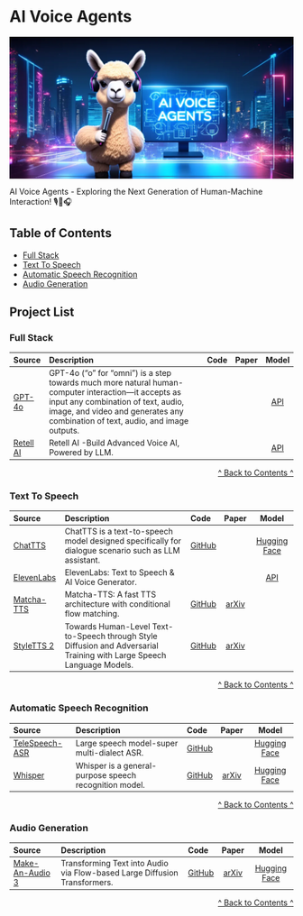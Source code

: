 # AI Voice Agents

<p align="center">
  <img src="AI-Voice-Agents.png" alt="AI-Voice-Agents" style="display:block; margin:auto;" />
</p>

AI Voice Agents - Exploring the Next Generation of Human-Machine Interaction! 🎙️🤖🎧

## Table of Contents

* [Full Stack](#fullstack)
* [Text To Speech](#tts)
* [Automatic Speech Recognition](#asr)
* [Audio Generation](#ag)



## Project List

###  <span id="fullstack">Full Stack</span>

| Source                   | Description                                                 |   Code   |    Paper   |   Model  |
| :------------------------------ | :--------------------------------------------------------------------------------------------------------------------------------------------------------------------------------------------- | :--------------------------------------- | :-----------: | :-------: |
| [GPT-4o](https://openai.com/index/hello-gpt-4o/)               | GPT-4o (“o” for “omni”) is a step towards much more natural human-computer interaction—it accepts as input any combination of text, audio, image, and video and generates any combination of text, audio, and image outputs.      |                   |                   |[API](https://platform.openai.com/docs/models/gpt-4o)    |
| [Retell AI](https://www.retellai.com/)               | Retell AI -Build Advanced Voice AI, Powered by LLM.      |                   |                   |[API](https://www.retellai.com/)    |

<p style="text-align: right;"><a href="#table-of-contents">^ Back to Contents ^</a></p>


###  <span id="tts">Text To Speech</span>

| Source                   | Description                                                 |   Code   |    Paper   |   Model  |
| :------------------------------ | :--------------------------------------------------------------------------------------------------------------------------------------------------------------------------------------------- | :--------------------------------------- | :-----------: | :-------: |
| [ChatTTS](https://github.com/2noise/ChatTTS)               | ChatTTS is a text-to-speech model designed specifically for dialogue scenario such as LLM assistant.      | [GitHub](https://github.com/2noise/ChatTTS)                       |                   |[Hugging Face](https://huggingface.co/2Noise/ChatTTS)    |
| [ElevenLabs](https://elevenlabs.io/)               | ElevenLabs: Text to Speech & AI Voice Generator.      |                   |                   |[API](https://github.com/elevenlabs/elevenlabs-python)    |
| [Matcha-TTS](https://shivammehta25.github.io/Matcha-TTS/)               | Matcha-TTS: A fast TTS architecture with conditional flow matching.      | [GitHub](https://github.com/shivammehta25/Matcha-TTS)                       |[arXiv](https://arxiv.org/abs/2309.03199)              |    |
| [StyleTTS 2](https://github.com/yl4579/StyleTTS2)               | Towards Human-Level Text-to-Speech through Style Diffusion and Adversarial Training with Large Speech Language Models.      | [GitHub](https://github.com/yl4579/StyleTTS2)                       |[arXiv](https://arxiv.org/abs/2306.07691)              |    |

<p style="text-align: right;"><a href="#table-of-contents">^ Back to Contents ^</a></p>


###  <span id="asr">Automatic Speech Recognition</span>

| Source                   | Description                                                 |   Code   |    Paper   |   Model  |
| :------------------------------ | :--------------------------------------------------------------------------------------------------------------------------------------------------------------------------------------------- | :--------------------------------------- | :-----------: | :-------: |
| [TeleSpeech-ASR](https://github.com/Tele-AI/TeleSpeech-ASR)                | Large speech model-super multi-dialect ASR.      | [GitHub](https://github.com/Tele-AI/TeleSpeech-ASR)                       |         |[Hugging Face](https://huggingface.co/Tele-AI/TeleSpeech-ASR1.0)    |
| [Whisper](https://openai.com/index/whisper/)                | Whisper is a general-purpose speech recognition model.      | [GitHub](https://github.com/openai/whisper)                       |[arXiv](https://arxiv.org/abs/2212.04356)  |[Hugging Face](https://huggingface.co/openai/whisper-large-v2)    |

<p style="text-align: right;"><a href="#table-of-contents">^ Back to Contents ^</a></p>


###  <span id="ag">Audio Generation</span>

| Source                   | Description                                                 |   Code   |    Paper   |   Model  |
| :------------------------------ | :--------------------------------------------------------------------------------------------------------------------------------------------------------------------------------------------- | :--------------------------------------- | :-----------: | :-------: |
| [Make-An-Audio 3](https://github.com/Text-to-Audio/Make-An-Audio-3)                | Transforming Text into Audio via Flow-based Large Diffusion Transformers.      | [GitHub](https://github.com/Text-to-Audio/Make-An-Audio-3)                       |[arXiv](https://arxiv.org/abs/2305.18474)  |[Hugging Face](https://huggingface.co/AIGC-Audio/Make-An-Audio-3)    |

<p style="text-align: right;"><a href="#table-of-contents">^ Back to Contents ^</a></p>


